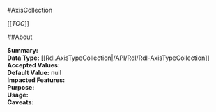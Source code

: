 #AxisCollection

[[_TOC_]]

##About

**Summary:**   
**Data Type:** [[Rdl.AxisTypeCollection|/API/Rdl/Rdl-AxisTypeCollection]]  
**Accepted Values:**   
**Default Value:** null  
**Impacted Features:**   
**Purpose:**   
**Usage:**   
**Caveats:**   

